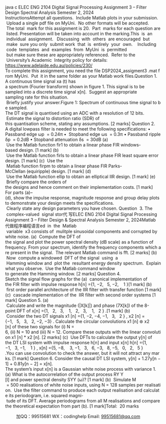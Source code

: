 java c
ELEC ENG 2104 Digital Signal Processing
Assignment 3 – Filter Design  Spectral Analysis
Semester 2, 2024
InstructionsAttempt all questions.  Include Matlab plots in your submission.  Upload a single pdf file on MyUni.  No other formats will be accepted.  The total  mark for this assignment is 20.  Part  marks for each question are  listed. Presentation will be taken into account in the marking.This  is  an  individual  assignment.   Discussing  with  others  are encouraged  but  make  sure you only  submit work  that  is  entirely  your  own.    Including  code  templates  and  examples  from  MyUni  is  permitted  but make sure these are appropriately referenced.  Refer to the  University’s Academic  Integrity policy for details:
https://www.adelaide.edu.au/policies/230/
To complete this assignment, you need the file DSP2024_assigment3 .mat from MyUni.  Put  it in the same folder as your Matlab work files.Question 1. A continuous time signal xa (t) has a spectrum (Fourier transform) shown in figure 1. This signal is to be sampled into a discrete time signal x[n].  Suggest an appropriate sampling rate for this situation.  Briefly justify your answer.Figure 1: Spectrum of continuous time signal to be sampled.
The DT signal is quantised using an ADC with a resolution of 12 bits.  Estimate the signal to distortion ratio (SDR) of this quantisation scheme, stating any assumptions. [2 marks]
Question 2. A digital lowpass filter is needed to meet the following specifications:
• Passband edge ωp  = 0.24π
•  Stopband edge ωs  = 0.3π
• Passband ripple δp  = 0.2dB
• Stopband attenuation δs  = 30dB
(a)  Use the Matlab function fir1 to obtain a linear phase FIR windows-based design. [1 mark]
(b)  Use the Matlab function firls to obtain a linear phase FIR least square error design. [1 mark]
(c)  Use the  Matlab function firpm to obtain a linear phase FIR Parks-McClellan (equiripple) design. [1 mark]
(d)  Use the Matlab function ellip to obtain an elliptical IIR design. [1 mark]
(e)  Briefly compare the orders of the designs and hence comment on their implementation costs. [1 mark]
For parts (a)–(d), show the impulse response, magnitude response and group delay plots to demonstrate your design meets the specifications.  Clearly state any design parameters you have chosen.
Question  3. The  complex-valued  signal stor代 写ELEC ENG 2104 Digital Signal Processing Assignment 3 – Filter Design & Spectral Analysis Semester 2, 2024Matlab
代做程序编程语言ed  in  the  Matlab  variable  x3 consists of  mulitple sinusoidal components and corrupted by white noise.
(a)  Compute the DFT of the signal and plot the power spectral density (dB scale) as a function of frequency. From your spectrum, identify the frequency components which are present in the signal.  The relevant Matlab command is fft. [2 marks]
(b)  Now  compute a windowed  DFT of the signal  using  a  Hamming window and  plot the  resultant energy density spectrum.  Explain what you observe.  Use the Matlab command window to generate the Hamming window. [2 marks]
Question 4. Sketch the signal flow graphs for the
(a)  canonical implementation of the FIR filter with impulse response
h[n] ={1, −2,   5, −2,    1 }[1 mark]
(b)  first order parallel architecture of the IIR filter with transfer function
[1 mark]
(c)  cascade implementation of the  IIR filter with second order systems
[1 mark]
Question 5. (a)  Calculate and write the magnitude (|X[k]|) and phase (7X[k]) of the 8-point DFT of
x[n] ={1,   2,   3,    1,   2,   3,    1,   2 } .[1 mark]
(b)  Consider the two DT signals
x1 [n] ={1, −2, −4, −1,   3,   2 } ,
x2 [n] ={−1,   5,   3,   2, −2, −3} .
Calculate the circular convolutions x1 [n] ⊛ x2 [n] of these two signals for (i) N = 6, (ii) N = 10 and (iii) N = 12. Compare these outputs with the linear convolution x1 [n] * x2 [n]. [2 marks]
(c)  Use DFTs to calculate the output y[n] of the DT LSI system with impulse response h[n] and input x[n]
h[n] ={1, −1,   3, −1,    1 } ,
x[n] ={5, −8,    3, −1,   3,   6, −3,   8, −5,   0,   2,   5 } .You can use convolution to check the answer, but it will not attract any marks. [1 mark]
Question 6. Consider the causal DT LSI system,
y[n] + 1.27y[n − 1] + 0.81y[n − 2] = x[n].
The system’s input x[n] is a Gaussian white noise process with variance 1.
(a) What is the autocorrelation of the output process RY Y [l] and power spectral density SYY (ω)? [1 mark]
(b)  Simulate M  = 500 realisations of white noise inputs, using N = 128 samples per realisation.  Use the filter command to produce each output realisation and calculate its periodogram, i.e. squared magni- tude of its DFT. Average periodograms from all M realisations and compare the theoretical expectation from part (b). [1 mark]Total:  20 marks



         
加QQ：99515681  WX：codinghelp  Email: 99515681@qq.com
